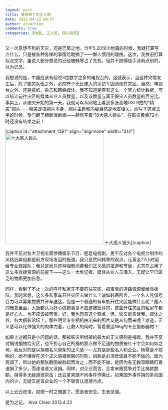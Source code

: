 ```yaml
---
layout: post
title: 被绑架了的正义感
date: 2013-04-22 08:57
author: alvachien
comments: true
categories: [地震, 正义感, 随心随笔]
---
```

又一次意想不到的天灾，还是巴蜀之地。当年5.20汶川地震的时候，我就打算写点什么，只是被各种各样的事情给耽搁了——懒人惯用的理由。这次，我依旧打算写点文字，虽说大部分想说的已经被韩寒占了先机，但并不妨碍信手涂鸦点别的，以为记念。

我想说的是，中国应该有超过3位数字之多的电视台的。这就表示，当这种灾情发生后，除了赈灾队伍之外，必然有个无比庞大的采访军团涌现在灾区。当然，电视台之外，还是报纸、杂志和网络媒体，我不知道是否有这么一个官方统计数据，可以统计前往灾区的媒体从业人员数量，以及该数量与真正赈灾人员数量的百分比。事实上，从赈灾开始的第一天，我就可以从网站上看到多张高端DSLR拍的“精美”照片——精美是指照片本身，照片主题和内容当然是地震相关。而写下这点文字的时候，专门翻了翻新浪新闻——赫然写着“10大感人镜头”，在赈灾黄金72小时还没有结束之前！

[caption id="attachment_1391" align="alignnone" width="314"]<a href="http://www.alvachien.com/alvablog/wp-content/uploads/2013/04/Sina1.png"><img class="size-full wp-image-1391" alt="十大感人镜头" src="http://www.alvachien.com/alvablog/wp-content/uploads/2013/04/Sina1.png" width="314" height="352" /></a> 十大感人镜头[/caption]

我并不反对各大卫视全面停播娱乐节目、肥皂电视剧，更不反对各个电视台制作的风格迥异但都是前方现场发回的报道。我只是赞同韩寒的观点，让黄金72小时留给专业救援队；我只是反对这种强制消费我们正义感的报道和节目，尤其在占用了这么多救援资源的前提下——这么一大堆记者、媒体从业人员涌入，无疑让早已匮乏的物质更加告急。

同样，看到了不止一次的呼吁私家车不要前往灾区，把宝贵的道路资源留给救援队。我时常想，这么多私家车开往灾区去做什么？诚如韩寒所言，一个名人凭借号召力可以募集物质并开车送达，但是一个普通的有车族开往灾区能做什么呢？国人的概念里面，大抵都认为好心做错事是不应该被批评的，这些开往灾区的私家车都是好心人，也不应该被苛责。好，我也同意这个观点。但，谁又能告诉我，媒体之外，各大摄影论坛上，那些明显专业相机拍出来的照片又是从何而来呢？难道，正义感可以化作强大的肉体力量，让救人的同时，背着重达NKg的专业摄影器材？

如果上述都只是小问题的话，那被赈灾所绑架的最大的正义感则是捐赠。我并不反对捐钱捐物给灾区，也不担心自己所捐的那点微不足道的物质被红十字会如何如之何，我反对的是以捐赠名义绑架的正义感——尤其是那些名人和企业。杨幂是不聪明的，她不懂得在这个正义感被绑架的时刻，捐款是必须低调且不能不做的。因为高调了，所以她的那张截图被群起而攻之；而不能不做，是因为有无数双眼睛盯着谁捐了多少，而谁谁谁又没捐。同样，对企业而言，会拿来跟竞争对手比捐款数额，捐得多无疑道德崇高；还会拿来跟不同事件作类比，如果国外事件捐的多而国内的少，无疑又是该企业的一个不容否认道德污点。

以上云云呓语，权做一时之慨罢了。愿逝者安息，生者坚强。

是为之记。
Alva Chien
2013.4.22
